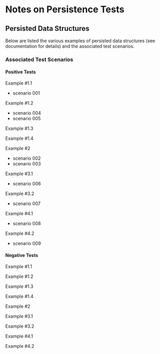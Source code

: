
# Notes on Persistence Tests


## Persisted Data Structures

Below are listed the various examples of persisted data structures
(see documentation for details) and the associated test scenarios.

### Associated Test Scenarios

#### Positive Tests

Example #1.1
  * scenario 001

Example #1.2
  * scenario 004
  * scenario 005

Example #1.3

Example #1.4

Example #2
  * scenario 002
  * scenario 003

Example #3.1
  * scenario 006

Example #3.2
  * scenario 007

Example #4.1
  * scenario 008

Example #4.2
  * scenario 009


#### Negative Tests

Example #1.1

Example #1.2

Example #1.3

Example #1.4

Example #2

Example #3.1

Example #3.2

Example #4.1

Example #4.2
